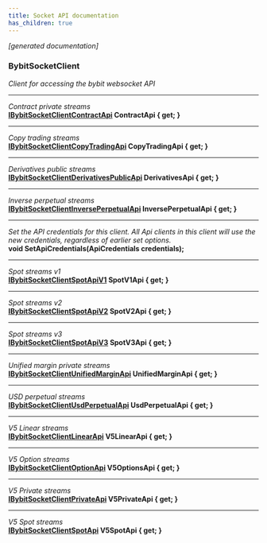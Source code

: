 ```yaml
---
title: Socket API documentation
has_children: true
---
```

*[generated documentation]*  
### BybitSocketClient  
*Client for accessing the bybit websocket API*
  
***
*Contract private streams*  
**[IBybitSocketClientContractApi](ContractApi/IBybitSocketClientContractApi.html) ContractApi { get; }**  
***
*Copy trading streams*  
**[IBybitSocketClientCopyTradingApi](CopyTradingApi/IBybitSocketClientCopyTradingApi.html) CopyTradingApi { get; }**  
***
*Derivatives public streams*  
**[IBybitSocketClientDerivativesPublicApi](DerivativesPublicApi/IBybitSocketClientDerivativesPublicApi.html) DerivativesApi { get; }**  
***
*Inverse perpetual streams*  
**[IBybitSocketClientInversePerpetualApi](InversePerpetualApi/IBybitSocketClientInversePerpetualApi.html) InversePerpetualApi { get; }**  
***
*Set the API credentials for this client. All Api clients in this client will use the new credentials, regardless of earlier set options.*  
**void SetApiCredentials(ApiCredentials credentials);**  
***
*Spot streams v1*  
**[IBybitSocketClientSpotApiV1](IBybitSocketClientSpotApiV1.html) SpotV1Api { get; }**  
***
*Spot streams v2*  
**[IBybitSocketClientSpotApiV2](IBybitSocketClientSpotApiV2.html) SpotV2Api { get; }**  
***
*Spot streams v3*  
**[IBybitSocketClientSpotApiV3](IBybitSocketClientSpotApiV3.html) SpotV3Api { get; }**  
***
*Unified margin private streams*  
**[IBybitSocketClientUnifiedMarginApi](UnifiedMarginApi/IBybitSocketClientUnifiedMarginApi.html) UnifiedMarginApi { get; }**  
***
*USD perpetual streams*  
**[IBybitSocketClientUsdPerpetualApi](UsdPerpetualApi/IBybitSocketClientUsdPerpetualApi.html) UsdPerpetualApi { get; }**  
***
*V5 Linear streams*  
**[IBybitSocketClientLinearApi](LinearApi/IBybitSocketClientLinearApi.html) V5LinearApi { get; }**  
***
*V5 Option streams*  
**[IBybitSocketClientOptionApi](OptionApi/IBybitSocketClientOptionApi.html) V5OptionsApi { get; }**  
***
*V5 Private streams*  
**[IBybitSocketClientPrivateApi](PrivateApi/IBybitSocketClientPrivateApi.html) V5PrivateApi { get; }**  
***
*V5 Spot streams*  
**[IBybitSocketClientSpotApi](SpotApi/IBybitSocketClientSpotApi.html) V5SpotApi { get; }**  
